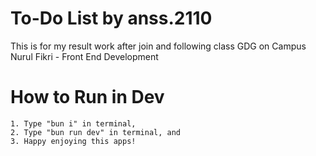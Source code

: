# To-Do List by anss.2110

This is for my result work after join and following class GDG on Campus Nurul Fikri - Front End Development

# How to Run in Dev

    1. Type "bun i" in terminal,
    2. Type "bun run dev" in terminal, and
    3. Happy enjoying this apps!
